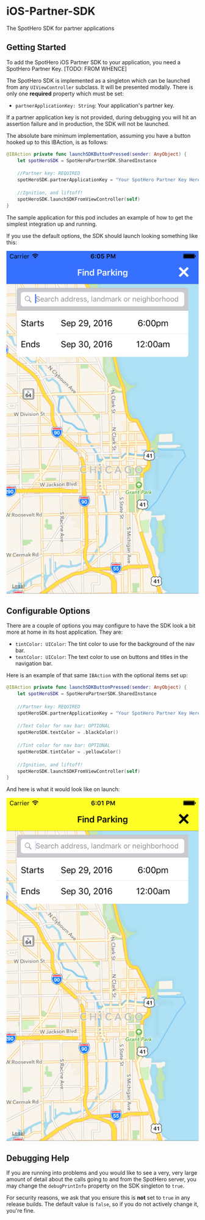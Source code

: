 # iOS-Partner-SDK

The SpotHero SDK for partner applications

## Getting Started 

To add the SpotHero iOS Partner SDK to your application, you need a SpotHero Partner Key. [TODO: FROM WHENCE]

The SpotHero SDK is implemented as a singleton which can be launched from any `UIViewController` subclass. It will be presented modally. There is only one **required** property which must be set:

- `partnerApplicationKey: String`: Your application's partner key.

If a partner application key is not provided, during debugging you will hit an assertion failure and in production, the SDK will not be launched. 

The absolute bare minimum implementation, assuming you have a button hooked up to this IBAction, is as follows: 

```swift
@IBAction private func launchSDKButtonPressed(sender: AnyObject) {
	let spotHeroSDK = SpotHeroPartnerSDK.SharedInstance        

	//Partner key: REQUIRED
	spotHeroSDK.partnerApplicationKey = "Your SpotHero Partner Key Here"
        
	//Ignition, and liftoff!
	spotHeroSDK.launchSDKFromViewController(self)
}
```

The sample application for this pod includes an example of how to get the simplest integration up and running. 

If you use the default options, the SDK should launch looking something like this: 

![](readme_img/stock.png)

## Configurable Options

There are a couple of options you may configure to have the SDK look a bit more at home in its host application. They are: 

- `tintColor: UIColor`: The tint color to use for the background of the nav bar.
- `textColor: UIColor`: The text color to use on buttons and titles in the navigation bar.

Here is an example of that same `IBAction` with the  optional items set up: 

```swift
@IBAction private func launchSDKButtonPressed(sender: AnyObject) {
	let spotHeroSDK = SpotHeroPartnerSDK.SharedInstance
        
	//Partner key: REQUIRED
	spotHeroSDK.partnerApplicationKey = "Your SpotHero Partner Key Here"
        
	//Text Color for nav bar: OPTIONAL
	spotHeroSDK.textColor = .blackColor()
        
	//Tint color for nav bar: OPTIONAL
	spotHeroSDK.tintColor = .yellowColor()
        
	//Ignition, and liftoff!
	spotHeroSDK.launchSDKFromViewController(self)
}
```

And here is what it would look like on launch: 

![](readme_img/custom_nav_bar.png)

## Debugging Help 

If you are running into problems and you would like to see a very, very large amount of detail about the calls going to and from the SpotHero server, you may change the `debugPrintInfo` property on the SDK singleton to `true`. 

For security reasons, we ask that you ensure this is **not** set to `true` in any release builds. The default value is `false`, so if you do not actively change it, you're fine. 
